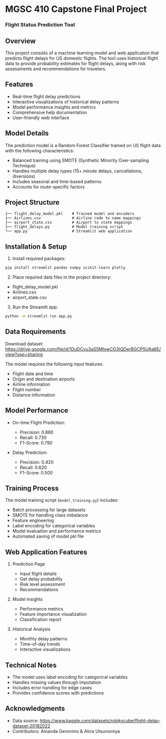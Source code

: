 # MGSC 410 Capstone Final Project
### Flight Status Prediction Tool

## Overview
This project consists of a machine learning model and web application that predicts flight delays for US domestic flights. The tool uses historical flight data to provide probability estimates for flight delays, along with risk assessments and recommendations for travelers.

## Features
- Real-time flight delay predictions
- Interactive visualizations of historical delay patterns
- Model performance insights and metrics
- Comprehensive help documentation
- User-friendly web interface

## Model Details
The prediction model is a Random Forest Classifier trained on US flight data with the following characteristics:
- Balanced training using SMOTE (Synthetic Minority Over-sampling Technique)
- Handles multiple delay types (15+ minute delays, cancellations, diversions)
- Includes seasonal and time-based patterns
- Accounts for route-specific factors

## Project Structure
```
├── flight_delay_model.pkl    # Trained model and encoders
├── Airlines.csv              # Airline code to name mappings
├── airport_state.csv         # Airport to state mappings
├── flight_delays.py          # Model training script
└── app.py                    # Streamlit web application
```

## Installation & Setup
1. Install required packages:
```bash
pip install streamlit pandas numpy scikit-learn plotly
```

2. Place required data files in the project directory:
- flight_delay_model.pkl
- Airlines.csv
- airport_state.csv

3. Run the Streamlit app:
```bash
python -m streamlit run app.py
```

## Data Requirements
Download dataset:  https://drive.google.com/file/d/1DuDCvu3aS5MIxwCG3IQDerBGCP5UAa6E/view?usp=sharing 

The model requires the following input features:
- Flight date and time
- Origin and destination airports
- Airline information
- Flight number
- Distance information

## Model Performance
- On-time Flight Prediction:
  - Precision: 0.860
  - Recall: 0.730
  - F1-Score: 0.790

- Delay Prediction:
  - Precision: 0.420
  - Recall: 0.620
  - F1-Score: 0.500

## Training Process
The model training script (`model_training.py`) includes:
- Batch processing for large datasets
- SMOTE for handling class imbalance
- Feature engineering
- Label encoding for categorical variables
- Model evaluation and performance metrics
- Automated saving of model pkl file

## Web Application Features
1. Prediction Page
   - Input flight details
   - Get delay probability
   - Risk level assessment
   - Recommendations

2. Model Insights
   - Performance metrics
   - Feature importance visualization
   - Classification report

3. Historical Analysis
   - Monthly delay patterns
   - Time-of-day trends
   - Interactive visualizations

## Technical Notes
- The model uses label encoding for categorical variables
- Handles missing values through imputation
- Includes error handling for edge cases
- Provides confidence scores with predictions

## Acknowledgments
- Data source: https://www.kaggle.com/datasets/robikscube/flight-delay-dataset-20182022
- Contributors: Amanda Geronimo & Alice Utsunomiya
